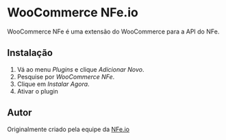 
# WooCommerce NFe.io

WooCommerce NFe é uma extensão do WooCommerce para a API do NFe.

## Instalação

1. Vá ao menu *Plugins* e clique *Adicionar Novo*.
2. Pesquise por *WooCommerce NFe*.
3. Clique em *Instalar Agora*.
4. Ativar o plugin

## Autor

Originalmente criado pela equipe da [NFe.io](https://github.com/nfe)

